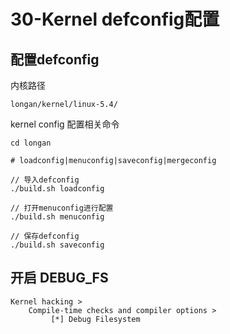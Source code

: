 # 30-Kernel defconfig配置



## 配置defconfig

内核路径

```
longan/kernel/linux-5.4/
```



kernel config 配置相关命令

```
cd longan

# loadconfig|menuconfig|saveconfig|mergeconfig

// 导入defconfig
./build.sh loadconfig

// 打开menuconfig进行配置
./build.sh menuconfig

// 保存defconfig
./build.sh saveconfig
```



## 开启 DEBUG_FS

```
Kernel hacking > 
	Compile-time checks and compiler options >
		 [*] Debug Filesystem
```




